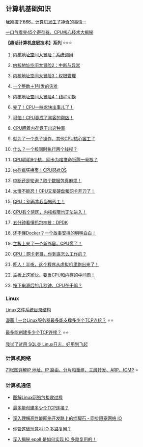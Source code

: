 


## 计算机基础知识

[我刚按下666，计算机发生了神奇的事情···](https://mp.weixin.qq.com/s?__biz=MzIyNjMxOTY0NA==&mid=2247489961&idx=1&sn=dfc5de59382a9169c6d303a2f68b0044&chksm=e87315dadf049ccc2cfcf50105fbf480d7cbf5c7eaf8b00b3c3edc9b221368b8c0c717c88aab&scene=178&cur_album_id=1408139825852776448#rd)

[一口气看完45个寄存器，CPU核心技术大揭秘](https://mp.weixin.qq.com/s?__biz=MzIyNjMxOTY0NA==&mid=2247487418&idx=1&sn=a0c21be06a636ed215fc8325f2e48927&chksm=e87303c9df048adfa5816e20cedfda957934d5e505f88b985b83cf413763e851cd152043773f&scene=178&cur_album_id=1408139825852776448#rd)

**【趣话计算机底层技术】系列** :star::star::star:
1. [内核地址空间大冒险：系统调用](https://mp.weixin.qq.com/s?__biz=MzIyNjMxOTY0NA==&mid=2247484096&idx=1&sn=5a80ba82e71c2aeb07a571a7101734a2&chksm=e8730eb3df0487a5114dbf88abdf60ef2f7126384cd4bc2fdddaae2cf7ac0349d688385b6cc9&cur_album_id=1359683016842608641&scene=190#rd)

2. [内核地址空间大冒险2：中断与异常](https://mp.weixin.qq.com/s?__biz=MzIyNjMxOTY0NA==&mid=2247484092&idx=1&sn=b9b47751937861e629fb3187b8f0ed91&chksm=e8730ecfdf0487d9dd5ddf7fd809431b8f7c07551bc22836e9aca215d6d94e084e184df60eaf&cur_album_id=1359683016842608641&scene=190#rd)

3. [内核地址空间大冒险3：权限管理](https://mp.weixin.qq.com/s?__biz=MzIyNjMxOTY0NA==&mid=2247484086&idx=1&sn=998fc23f130d6a8b7a065a6112ff8ddc&chksm=e8730ec5df0487d3cbeaebfbf4fbc271fb13baab0a234e5a40b212ddf42b67704f0a04c9857c&cur_album_id=1359683016842608641&scene=190#rd)

4. [一个整数＋1引发的灾难](https://mp.weixin.qq.com/s?__biz=MzIyNjMxOTY0NA==&mid=2247484080&idx=1&sn=96bc4e520e8dcb106594716681c092ab&chksm=e8730ec3df0487d594eecfff77e50c0b889060b05ae4fb4d6aeb380eebf1430d126123f2a041&cur_album_id=1359683016842608641&scene=190#rd)

5. [内核地址空间大冒险4：线程切换](https://mp.weixin.qq.com/s?__biz=MzIyNjMxOTY0NA==&mid=2247484077&idx=1&sn=8fe39fdeb5e16bbcf6a4fa23b356ddbf&chksm=e8730ededf0487c863b5da2b145ec85c3ceb07ab502b475e7a9b4e09b4e0994404a62a8f29bb&cur_album_id=1359683016842608641&scene=190#rd)

6. [完了！CPU一味求快出事儿了！](https://mp.weixin.qq.com/s?__biz=MzIyNjMxOTY0NA==&mid=2247484072&idx=1&sn=ad1de598214dbb4eec652789d500d3a6&chksm=e8730edbdf0487cd61521b1378f74e94ea3dda1bc951522b0584ecd88d39ae88c10240e761a7&cur_album_id=1359683016842608641&scene=190#rd)

7. [可怕！CPU竟成了黑客的帮凶！](https://mp.weixin.qq.com/s?__biz=MzIyNjMxOTY0NA==&mid=2247484071&idx=1&sn=db6f1e0424109d2ccc014664f7b057d4&chksm=e8730ed4df0487c2ae571b194834376c7713410c16ed37687e21adef3501276cbc9ed57c2ce2&cur_album_id=1359683016842608641&scene=190#rd)

8. [CPU瞒着内存竟干出这种事](https://mp.weixin.qq.com/s?__biz=MzIyNjMxOTY0NA==&mid=2247484070&idx=1&sn=9d70f21bf95a899cd6d334d5512f7837&chksm=e8730ed5df0487c32d89bbd7c74eccc52c3cee64acd883e72c2c34e1683c8d6ff1de935db492&cur_album_id=1359683016842608641&scene=190#rd)

9. [就为了一个原子操作，其他CPU核心罢工了](https://mp.weixin.qq.com/s?__biz=MzIyNjMxOTY0NA==&mid=2247484069&idx=1&sn=3ba05af83eee1b0363a87d21dfb97c8d&chksm=e8730ed6df0487c0c4194e3c6afa73370feb8989ac58eff8c735aabb0eca2f41cf0d069b6abc&cur_album_id=1359683016842608641&scene=190#rd)

10. [什么？一个核同时执行两个线程？](https://mp.weixin.qq.com/s?__biz=MzIyNjMxOTY0NA==&mid=2247484406&idx=1&sn=7043f5fb134f79885acf1a771484c36b&chksm=e8730f85df048693140e2e28317b5faa26b121986e5cc19d66e81f3551eff3441552039d46e0&cur_album_id=1359683016842608641&scene=190#rd)

11. [CPU明明8个核，网卡为啥拼命折腾一号核？](https://mp.weixin.qq.com/s?__biz=MzIyNjMxOTY0NA==&mid=2247484717&idx=1&sn=2c1dd6c389c8476eb4fd178c714eaafc&chksm=e873095edf0480481384a964dcb672e3140c83ca90a773629ef8b66a1e3a745a233e27bb37ed&cur_album_id=1359683016842608641&scene=190#rd)

12. [内存疯狂换页！CPU怒批OS](https://mp.weixin.qq.com/s?__biz=MzIyNjMxOTY0NA==&mid=2247484849&idx=1&sn=e3b47101f8e7c88560ee2e18f12e89e1&chksm=e87309c2df0480d4b710d9758910391aa2383d69ae7e812c391c1431016f4a16ffad7f4d6ff8&cur_album_id=1359683016842608641&scene=190#rd)

13. [中断还是轮询？取个数据包真麻烦！](https://mp.weixin.qq.com/s?__biz=MzIyNjMxOTY0NA==&mid=2247484869&idx=1&sn=af1749ad3efe371a53a18f43336ef9ac&chksm=e87309b6df0480a087f56e5be6c287d27167aeb03e5e77c16530e7bab1c35fd2eddce01516ba&cur_album_id=1359683016842608641&scene=190#rd)

14. [太慢不能忍！CPU又拿硬盘和网卡开刀了！](https://mp.weixin.qq.com/s?__biz=MzIyNjMxOTY0NA==&mid=2247485292&idx=1&sn=528260520a264ce655f9eede03738976&scene=21#wechat_redirect)

15. [CPU：别再拿我当搬砖工！](https://mp.weixin.qq.com/s?__biz=MzIyNjMxOTY0NA==&mid=2247485545&idx=1&sn=c7be17afdf3a6671e25050825403b305&chksm=e873041adf048d0c1ef413cb779352ea9be36e5c116ae268810d660acfade323eb01cc8cf45c&cur_album_id=1359683016842608641&scene=190#rd)

16. [CPU有个禁区，内核权限也无法进入！](https://mp.weixin.qq.com/s?__biz=MzIyNjMxOTY0NA==&mid=2247486423&idx=1&sn=8e820a0c979bd263fba74003592434fc&chksm=e87307a4df048eb27e73e1ee7edf8fe12ac130341d612c61320d7cb09302e7e9a7de85138614&cur_album_id=1359683016842608641&scene=190#rd)

17. [五分钟看懂抓包神技：DPDK](https://mp.weixin.qq.com/s?__biz=MzIyNjMxOTY0NA==&mid=2247487574&idx=1&sn=16808e34d16006b3a30153d6682cf404&chksm=e8731c25df04953374de970961961c3151600d180f4e0bc75a62ab0f995946d169fef95b392f&cur_album_id=1359683016842608641&scene=190#rd)

18. [还不懂Docker？一个故事安排的明明白白！](https://mp.weixin.qq.com/s?__biz=MzIyNjMxOTY0NA==&mid=2247487647&idx=1&sn=87275d2f356de79391afa13c137e9a86&chksm=e8731cecdf0495fa98d3c310b0d89023ac1603a4327d56eda2a173587edffbe99b39f93f523d&cur_album_id=1359683016842608641&scene=190#rd)

19. [主板上来了一个新邻居，CPU慌了！](https://mp.weixin.qq.com/s?__biz=MzIyNjMxOTY0NA==&mid=2247487726&idx=1&sn=f603721ed8603a671626a48ab97c7e61&chksm=e8731c9ddf04958b455592e6b0069f376fc0b9a94c6e691083539dd345e16c84ab59fd92ffac&cur_album_id=1359683016842608641&scene=190#rd)

20. [CPU：网卡老哥，你到底怎么工作的？](https://mp.weixin.qq.com/s?__biz=MzIyNjMxOTY0NA==&mid=2247487778&idx=1&sn=5e22081b01f86aa9defe16c76133832a&chksm=e8731d51df049447620daf3ef441392e333d7608a202460a8453cb4c50a13a9b2d819d4579ad&cur_album_id=1359683016842608641&scene=190#rd)

21. [吓人！半夜，这个程序从虚拟机里跑出来了！](https://mp.weixin.qq.com/s?__biz=MzIyNjMxOTY0NA==&mid=2247487966&idx=1&sn=29fa73404afa8bda1f5a2598f0b0a997&chksm=e8731daddf0494bb20c1745e916cdd692752b35694aa0b7f3a58784ecdaace601e941fa39357&cur_album_id=1359683016842608641&scene=190#rd)

22. [主板上这家伙，要当CPU和内存的中间商！](https://mp.weixin.qq.com/s?__biz=MzIyNjMxOTY0NA==&mid=2247489282&idx=1&sn=37bfc279f299d49dd0d55775c89943db&chksm=e8731b71df04926704e1c7a0951c6b569d6472dcc7b62bfff2161888175b887c21a2d006e7fa&cur_album_id=1359683016842608641&scene=190#rd)

23. [按下电源后的几秒钟，CPU在干嘛？](https://mp.weixin.qq.com/s?__biz=MzIyNjMxOTY0NA==&mid=2247489687&idx=1&sn=2047fa189718e4c847e8dac1b234c099&chksm=e87314e4df049df2cc136dc724c8dbd19a27ab52f4eb8630f39ff110e10b059cc47f6eaa6ba1&cur_album_id=1359683016842608641&scene=190#rd)



### Linux

[Linux文件系统目录结构](https://monkeysayhi.github.io/2018/02/10/Linux%E6%96%87%E4%BB%B6%E7%B3%BB%E7%BB%9F%E7%9B%AE%E5%BD%95%E7%BB%93%E6%9E%84/)

[漫画 | 一台Linux服务器最多能支撑多少个TCP连接？](https://mp.weixin.qq.com/s/LBEWcmyTCVpFalY4FwwPRg) :star::star:

[最多能创建多少个TCP连接？](https://mp.weixin.qq.com/s/mGkf-9LZhhUgSIRBRqfRDw) :star::star:

[我试了试用 SQL查 Linux日志，好用到飞起](https://mp.weixin.qq.com/s/cMf3GlXFxrgyuehAv7hnxQ)


### 计算机网络

[71张图详解IP 地址、IP 路由、分片和重组、三层转发、ARP、ICMP](https://mp.weixin.qq.com/s/flYQkiFX8kevLzxkV9cPwA) :star:

### 计算机通信

* [图解Linux网络包接收过程](https://mp.weixin.qq.com/s?__biz=MjM5Njg5NDgwNA==&mid=2247484058&idx=1&sn=a2621bc27c74b313528eefbc81ee8c0f&scene=21#wechat_redirect)

* [最多能创建多少个TCP连接？](https://mp.weixin.qq.com/s/mGkf-9LZhhUgSIRBRqfRDw)

* [深入理解高性能网络开发路上的绊脚石 - 同步阻塞网络 IO](https://mp.weixin.qq.com/s?__biz=MjM5Njg5NDgwNA==&mid=2247484834&idx=1&sn=b8620f402b68ce878d32df2f2bcd4e2e&scene=21#wechat_redirect)

* [你管这破玩意叫 IO 多路复用？](https://mp.weixin.qq.com/s?__biz=Mzk0MjE3NDE0Ng==&mid=2247494866&idx=1&sn=0ebeb60dbc1fd7f9473943df7ce5fd95&chksm=c2c5967ff5b21f69030636334f6a5a7dc52c0f4de9b668f7bac15b2c1a2660ae533dd9878c7c&scene=21#wechat_redirect)

* [深入揭秘 epoll 是如何实现 IO 多路复用的！](https://mp.weixin.qq.com/s?__biz=MjM5Njg5NDgwNA==&mid=2247484905&idx=1&sn=a74ed5d7551c4fb80a8abe057405ea5e&chksm=a6e304d291948dc4fd7fe32498daaae715adb5f84ec761c31faf7a6310f4b595f95186647f12&scene=21#wechat_redirect)
